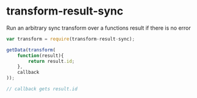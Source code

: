 # transform-result-sync

Run an arbitrary sync transform over a functions result if there is no error

``` javascript
var transform = require(transform-result-sync);

getData(transform(
    function(result){
        return result.id;
    },
    callback
));

// callback gets result.id
```